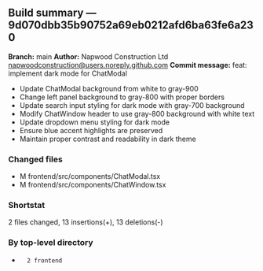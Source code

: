 ## Build summary — 9d070dbb35b90752a69eb0212afd6ba63fe6a230

**Branch:** main **Author:** Napwood Construction Ltd <napwoodconstruction@users.noreply.github.com>
**Commit message:** feat: implement dark mode for ChatModal

- Update ChatModal background from white to gray-900
- Change left panel background to gray-800 with proper borders
- Update search input styling for dark mode with gray-700 background
- Modify ChatWindow header to use gray-800 background with white text
- Update dropdown menu styling for dark mode
- Ensure blue accent highlights are preserved
- Maintain proper contrast and readability in dark theme

### Changed files

- M frontend/src/components/ChatModal.tsx
- M frontend/src/components/ChatWindow.tsx

### Shortstat

2 files changed, 13 insertions(+), 13 deletions(-)

### By top-level directory

-       2 frontend
